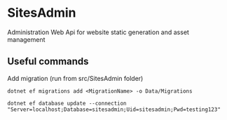 # SitesAdmin

Administration Web Api for website static generation and asset management

## Useful commands

Add migration (run from src/SitesAdmin folder)
```
dotnet ef migrations add <MigrationName> -o Data/Migrations

dotnet ef database update --connection "Server=localhost;Database=sitesadmin;Uid=sitesadmin;Pwd=testing123"

```